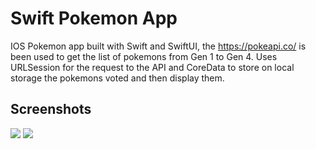 
# Swift Pokemon App

IOS Pokemon app built with Swift and SwiftUI, the https://pokeapi.co/ is been used to get the list of pokemons from Gen 1 to Gen 4. Uses URLSession for the request to the API and CoreData to store on local storage the pokemons voted and then display them.

## Screenshots

![](https://i.imgur.com/iYsqdPY.png)
![](https://i.imgur.com/ErevcSJ.png)

  
